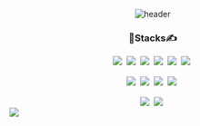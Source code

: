 <!-- waka-box start -->

<!-- [![Anurag's GitHub stats](https://github-readme-stats.vercel.app/api?username=hws522)](https://github.com/anuraghazra/github-readme-stats) -->

<!-- [![Solved.ac Profile](http://mazassumnida.wtf/api/v2/generate_badge?boj=sraphic)](https://solved.ac/sraphic/) -->

<!-- [![commitcombo](http://commitcombo.com/get?user={hws522}&theme={Lake-mini-v2})](https://github.com/devxb/CommitCombo) -->

<div align='center'>

![header](https://capsule-render.vercel.app/api?type=waving&color=timeAuto&height=200&section=header&text=Hello%20%20World!%20🖥✏&fontSize=70)

 <!-- [![readmeplants](https://readmeplants.com/get?name=hws522&planet=yellowMoon&plant=blossomTree&nameTag=blackNameTag&ground=hill&background=none)](https://github.com/devxb/readmeplants) -->
</div>

<div align='center'>
  <h3>📌Stacks✍️</h3>
  <div>
    <img src="https://img.shields.io/badge/HTML-E34F26?style=flat-square&logo=HTML5&logoColor=white"/>&nbsp
    <img src="https://img.shields.io/badge/CSS-1572B6?style=flat-square&logo=CSS3&logoColor=white"/>&nbsp
    <img src="https://img.shields.io/badge/JavaScript-F7DF1E?style=flat-square&logo=JavaScript&logoColor=white"/>&nbsp
    <img src="https://img.shields.io/badge/TypeScript-3178C6?style=flat-square&logo=TypeScript&logoColor=white"/>&nbsp
    <img src="https://img.shields.io/badge/React-61DAFB?style=flat-square&logo=React&logoColor=white"/>&nbsp
    <img src="https://img.shields.io/badge/Redux-764ABC?style=flat-square&logo=Redux&logoColor=white"/>&nbsp
  </div>
  
<br>
<!-- <div>
  <img src="https://img.shields.io/badge/C++-CC2927?style=flat-square&logo=C++&logoColor=white"/>&nbsp
  <img src="https://img.shields.io/badge/Python-3776AB?style=flat-square&logo=Python&logoColor=white"/>&nbsp
</div> 
<br> -->

<div>
  <img src="https://img.shields.io/badge/Node.js-339933?style=flat-square&logo=Node.js&logoColor=white"/>&nbsp
  <img src="https://img.shields.io/badge/MariaDB-003545?style=flat-square&logo=MariaDB&logoColor=white"/>&nbsp
  <img src="https://img.shields.io/badge/MySQL-4479A1?style=flat-square&logo=MySQL&logoColor=white"/>&nbsp
  <img src="https://img.shields.io/badge/Sequelize-52B0E7?style=flat-square&logo=Sequelize&logoColor=white"/>&nbsp
</div>

<br>

<div>
  <img src="https://img.shields.io/badge/OpenLayers-1F6B75?style=flat-square&logo=Openlayers&logoColor=white"/>&nbsp
  <img src="https://img.shields.io/badge/ApexChart-008FFB?style=flat-square&logo=Atlassian&logoColor=white"/>&nbsp
</div>

</div>

<!-- [![Hits](https://hits.seeyoufarm.com/api/count/incr/badge.svg?url=https%3A%2F%2Fgithub.com%2Fhws522%2Fhit-counter&count_bg=%230CBAB5&title_bg=%236B868E&icon=pinboard.svg&icon_color=%23FFFFFF&title=hits&edge_flat=false)](https://hits.seeyoufarm.com) -->

<!-- waka-box end -->

<img src="https://capsule-render.vercel.app/api?type=waving&color=timeAuto&height=200&section=footer"/>
